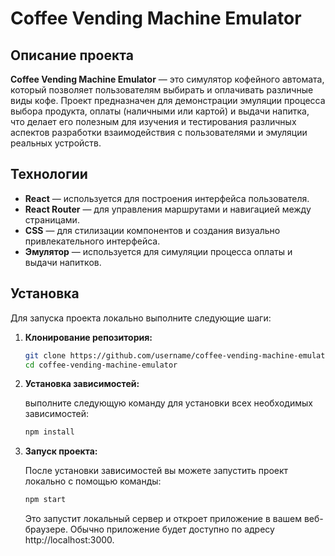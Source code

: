 # Coffee Vending Machine Emulator

## Описание проекта

**Coffee Vending Machine Emulator** — это симулятор кофейного автомата, который позволяет пользователям выбирать и оплачивать различные виды кофе. Проект предназначен для демонстрации эмуляции процесса выбора продукта, оплаты (наличными или картой) и выдачи напитка, что делает его полезным для изучения и тестирования различных аспектов разработки взаимодействия с пользователями и эмуляции реальных устройств.

## Технологии

- **React** — используется для построения интерфейса пользователя.
- **React Router** — для управления маршрутами и навигацией между страницами.
- **CSS** — для стилизации компонентов и создания визуально привлекательного интерфейса.
- **Эмулятор** — используется для симуляции процесса оплаты и выдачи напитков.

## Установка

Для запуска проекта локально выполните следующие шаги:

1. **Клонирование репозитория:**

   ```bash
   git clone https://github.com/username/coffee-vending-machine-emulator.git
   cd coffee-vending-machine-emulator
   ```
  
2. **Установка зависимостей:**

   выполните следующую команду для установки всех необходимых зависимостей:

   ```bash
   npm install
   ```

3. **Запуск проекта:**

   После установки зависимостей вы можете запустить проект локально с помощью команды:

   ```bash
   npm start
   ```

   Это запустит локальный сервер и откроет приложение в вашем веб-браузере. Обычно приложение будет доступно по адресу http://localhost:3000.


